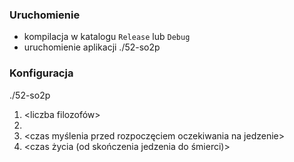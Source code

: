 ### Uruchomienie

* kompilacja w katalogu `Release` lub `Debug`
* uruchomienie aplikacji ./52-so2p


### Konfiguracja 

./52-so2p
 1. <liczba filozofów> 
 2. <czas jedzenia> 
 3. <czas myślenia przed rozpoczęciem oczekiwania na jedzenie>  
 4. <czas życia (od skończenia jedzenia do śmierci)>
